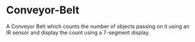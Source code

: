 # Conveyor-Belt
A Conveyor Belt which counts the number of objects passing on it using an IR sensor and display the count using a 7-segment display.
